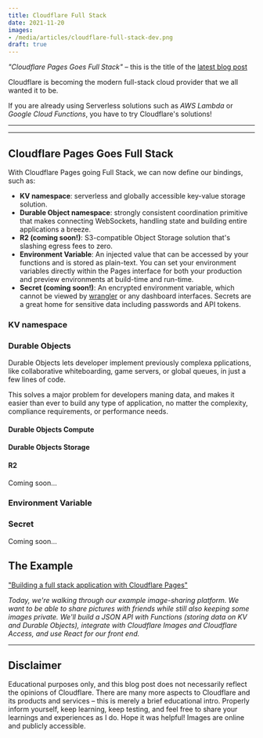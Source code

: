 ```yaml
---
title: Cloudflare Full Stack
date: 2021-11-20
images: 
- /media/articles/cloudflare-full-stack-dev.png
draft: true
---
```


_"Cloudflare Pages Goes Full Stack"_ – this is the title of the [latest blog post](https://blog.cloudflare.com/cloudflare-pages-goes-full-stack/)

Cloudflare is becoming the modern full-stack cloud provider that we all wanted it to be.

If you are already using Serverless solutions such as _AWS Lambda_ or _Google Cloud Functions_, you have to try Cloudflare's solutions!

* * *
* * *

## Cloudflare Pages Goes Full Stack

With Cloudflare Pages going Full Stack, we can now define our bindings, such as:

- **KV namespace**: serverless and globally accessible key-value storage solution.
- **Durable Object namespace**: strongly consistent coordination primitive that makes connecting WebSockets, handling state and building entire applications a breeze.
- **R2 (coming soon!)**: S3-compatible Object Storage solution that's slashing egress fees to zero.
- **Environment Variable**: An injected value that can be accessed by your functions and is stored as plain-text. You can set your environment variables directly within the Pages interface for both your production and preview environments at build-time and run-time.
- **Secret (coming soon!)**: An encrypted environment variable, which cannot be viewed by [wrangler](https://developers.cloudflare.com/workers/cli-wrangler) or any dashboard interfaces. Secrets are a great home for sensitive data including passwords and API tokens.

### KV namespace

### Durable Objects

Durable Objects lets developer implement previously complexa pplications, like collaborative whiteboarding, game servers, or global queues, in just a few lines of code.

This solves a major problem for developers maning data, and makes it easier than ever to build any type of application, no matter the complexity, compliance requirements, or performance needs.

#### Durable Objects Compute


#### Durable Objects Storage


#### R2

Coming soon...

### Environment Variable

### Secret

Coming soon...


## The Example

["Building a full stack application with Cloudflare Pages"](https://blog.cloudflare.com/building-full-stack-with-pages)

_Today, we're walking through our example image-sharing platform. We want to be able to share pictures with friends while still also keeping some images private. We'll build a JSON API with Functions (storing data on KV and Durable Objects), integrate with Cloudflare Images and Cloudflare Access, and use React for our front end._


* * *

## Disclaimer

Educational purposes only, and this blog post does not necessarily reflect the opinions of Cloudflare. There are many more aspects to Cloudflare and its products and services – this is merely a brief educational intro. Properly inform yourself, keep learning, keep testing, and feel free to share your learnings and experiences as I do. Hope it was helpful! Images are online and publicly accessible.
